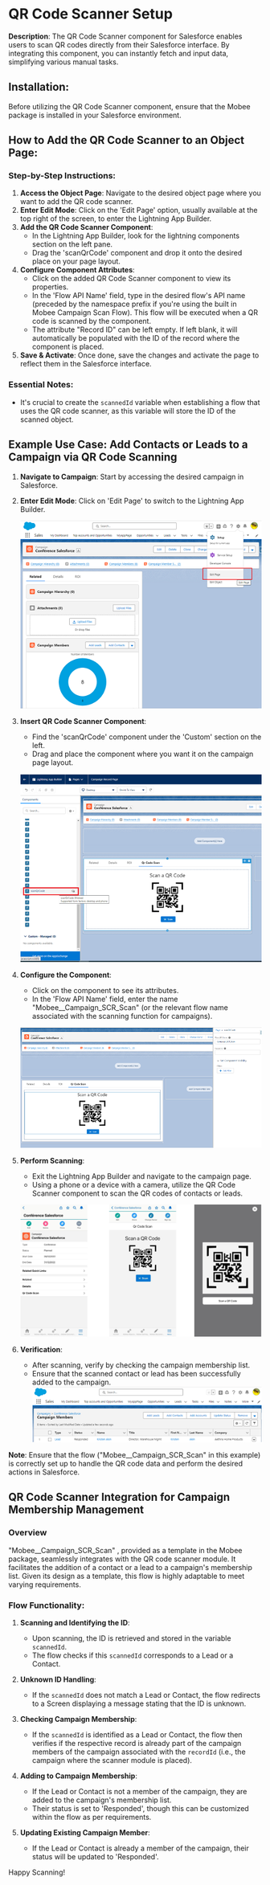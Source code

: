 # QR Code Scanner Setup

**Description**: The QR Code Scanner component for Salesforce enables users to scan QR codes directly from their Salesforce interface. By integrating this component, you can instantly fetch and input data, simplifying various manual tasks.

## Installation:

Before utilizing the QR Code Scanner component, ensure that the Mobee package is installed in your Salesforce environment.

## How to Add the QR Code Scanner to an Object Page:

### Step-by-Step Instructions:

1. **Access the Object Page**: Navigate to the desired object page where you want to add the QR code scanner.
2. **Enter Edit Mode**: Click on the 'Edit Page' option, usually available at the top right of the screen, to enter the Lightning App Builder.
3. **Add the QR Code Scanner Component**: 
   - In the Lightning App Builder, look for the lightning components section on the left pane.
   - Drag the 'scanQrCode' component and drop it onto the desired place on your page layout.
4. **Configure Component Attributes**:
   - Click on the added QR Code Scanner component to view its properties.
   - In the 'Flow API Name' field, type in the desired flow's API name (preceded by the namespace prefix if you're using the built in Mobee Campaign Scan Flow). This flow will be executed when a QR code is scanned by the component.
   - The attribute "Record ID" can be left empty. If left blank, it will automatically be populated with the ID of the record where the component is placed.
5. **Save & Activate**: Once done, save the changes and activate the page to reflect them in the Salesforce interface.

### **Essential Notes**:

- It's crucial to create the `scannedId` variable when establishing a flow that uses the QR code scanner, as this variable will store the ID of the scanned object.

## Example Use Case: Add Contacts or Leads to a Campaign via QR Code Scanning

1. **Navigate to Campaign**: Start by accessing the desired campaign in Salesforce.
2. **Enter Edit Mode**: Click on 'Edit Page' to switch to the Lightning App Builder.

   ![Sample Image](./img/edit_page_button.png)

3. **Insert QR Code Scanner Component**: 
   - Find the 'scanQrCode' component under the 'Custom' section on the left.
   - Drag and place the component where you want it on the campaign page layout.

   ![Sample Image](./img/edit_page_section.png)

4. **Configure the Component**: 
   - Click on the component to see its attributes.
   - In the 'Flow API Name' field, enter the name "Mobee__Campaign_SCR_Scan" (or the relevant flow name associated with the scanning function for campaigns).

   ![Sample Image](./img/flow_api_name.png)

5. **Perform Scanning**:
   - Exit the Lightning App Builder and navigate to the campaign page.
   - Using a phone or a device with a camera, utilize the QR Code Scanner component to scan the QR codes of contacts or leads.

   ![Sample Image](./img/phone4.jpg)

6. **Verification**:
   - After scanning, verify by checking the campaign membership list.
   - Ensure that the scanned contact or lead has been successfully added to the campaign.
   ![Sample Image](./img/campaign_member.png)

**Note**: Ensure that the flow ("Mobee__Campaign_SCR_Scan" in this example) is correctly set up to handle the QR code data and perform the desired actions in Salesforce.

## QR Code Scanner Integration for Campaign Membership Management

### **Overview**

"Mobee__Campaign_SCR_Scan" , provided as a template in the Mobee package, seamlessly integrates with the QR code scanner module. It facilitates the addition of a contact or a lead to a campaign's membership list. Given its design as a template, this flow is highly adaptable to meet varying requirements.

### **Flow Functionality**:

1. **Scanning and Identifying the ID**:
   - Upon scanning, the ID is retrieved and stored in the variable `scannedId`.
   - The flow checks if this `scannedId` corresponds to a Lead or a Contact.

2. **Unknown ID Handling**:
   - If the `scannedId` does not match a Lead or Contact, the flow redirects to a Screen displaying a message stating that the ID is unknown.

3. **Checking Campaign Membership**:
   - If the `scannedId` is identified as a Lead or Contact, the flow then verifies if the respective record is already part of the campaign members of the campaign associated with the `recordId` (i.e., the campaign where the scanner module is placed).
   
4. **Adding to Campaign Membership**:
   - If the Lead or Contact is not a member of the campaign, they are added to the campaign's membership list.
   - Their status is set to 'Responded', though this can be customized within the flow as per requirements.

5. **Updating Existing Campaign Member**:
   - If the Lead or Contact is already a member of the campaign, their status will be updated to 'Responded'.


Happy Scanning!

